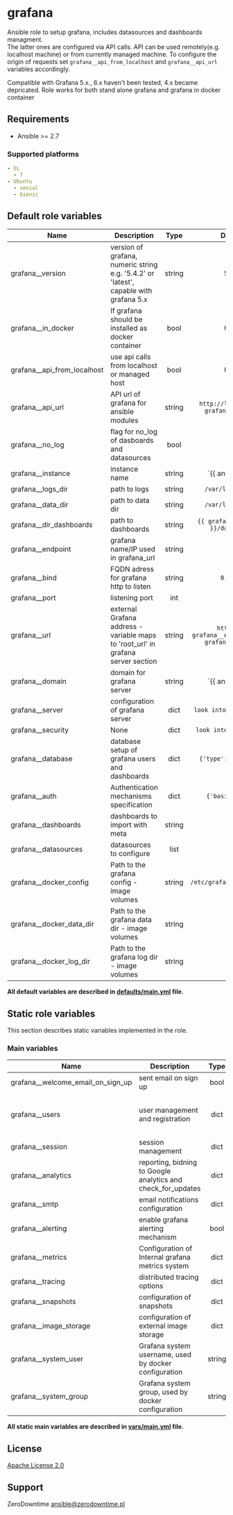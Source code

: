 # grafana

Ansible role to setup grafana, includes datasources and dashboards managment. \
The latter ones are configured via API calls. API can be used remotely(e.g. localhost machine) or from currently managed machine.
To configure the origin of requests set `grafana__api_from_localhost` and `grafana__api_url` variables accordingly.

Compatible with Grafana 5.x., 6.x haven't been tested, 4.x became depricated.
Role works for both stand alone grafana and grafana in docker container

## Requirements

- Ansible >= 2.7

### Supported platforms

```yml
- EL
  - 7
- Ubuntu
  - xenial
  - bionic
```

## Default role variables

| Name | Description | Type | Default | Required |
| -----| ----------- | :--: | :------:| :------: |
| grafana__version | version of grafana, numeric string e.g. '5.4.2' or 'latest', capable with grafana 5.x | string | `5.4.2` | True |
| grafana__in_docker | If grafana should be installed as docker container | bool | `False` | True |
| grafana__api_from_localhost | use api calls from localhost or managed host | bool | `False` | True |
| grafana__api_url | API url of grafana for ansible modules | string | `http://localhost:{{ grafana__port }}` | True |
| grafana__no_log | flag for no_log of dasboards and datasources | bool | `True` | True |
| grafana__instance | instance name | string | `{{ ansible_host | default(inventory_hostname) }}` | True |
| grafana__logs_dir | path to logs | string | `/var/log/grafana` | True |
| grafana__data_dir | path to data dir | string | `/var/lib/grafana` | True |
| grafana__dir_dashboards | path to dashboards | string | `{{ grafana__data_dir }}/dashboards` | True |
| grafana__endpoint | grafana name/IP used in grafana_url | string | `None` | True |
| grafana__bind | FQDN adress for grafana http to listen | string | `0.0.0.0` | True |
| grafana__port | listening port | int | `3000` | True |
| grafana__url | external Grafana address - variable maps to 'root_url' in grafana server section | string | `http://{{ grafana__endpoint }}:{{ grafana__port }}` | True |
| grafana__domain | domain for grafana server | string | `{{ ansible_host | default('localhost') }}` | True |
| grafana__server | configuration of grafana server | dict | `look into defaults/yml` | True |
| grafana__security | None | dict | `look into default.yml` | True |
| grafana__database | database setup of grafana users and dashboards | dict | `{'type': 'sqlite3'}` | True |
| grafana__auth | Authentication mechanisms specification | dict | `{'basic': True}` | True |
| grafana__dashboards | dashboards to import with meta | string | `[]` | True |
| grafana__datasources | datasources to configure | list | `[]` | True |
| grafana__docker_config | Path to the grafana config - image volumes | string | `/etc/grafana/grafana.ini` | False |
| grafana__docker_data_dir | Path to the grafana data dir - image volumes | string | `None` | False |
| grafana__docker_log_dir | Path to the grafana log dir - image volumes | string | `None` | False |

**All default variables are described in [defaults/main.yml](defaults/main.yml) file.**

## Static role variables

This section describes static variables implemented in the role.

### Main variables

| Name | Description | Type | Default |
| -----| ----------- | :--: | :-----: |
| grafana__welcome_email_on_sign_up | sent email on sign up | bool | `False` |
| grafana__users | user management and registration | dict | `{'allow_sign_up': False, 'auto_assign_org_role': 'Viewer', 'default_theme': 'dark'}` |
| grafana__session | session management | dict | `{}` |
| grafana__analytics | reporting, bidning to Google analytics and check_for_updates | dict | `{}` |
| grafana__smtp | email notifications configuration | dict | `{}` |
| grafana__alerting | enable grafana alerting mechanism | bool | `True` |
| grafana__metrics | Configuration of Internal grafana metrics system | dict | `{}` |
| grafana__tracing | distributed tracing options | dict | `{}` |
| grafana__snapshots | configuration of snapshots | dict | `{}` |
| grafana__image_storage | configuration of external image storage | dict | `{}` |
| grafana__system_user | Grafana system username, used by docker configuration | string | `grafana` |
| grafana__system_group | Grafana system group, used by docker configuration | string | `grafana` |

**All static main variables are described in [vars/main.yml](vars/main.yml) file.**

## License

[Apache License 2.0](LICENSE)

## Support

ZeroDowntime <ansible@zerodowntime.pl>